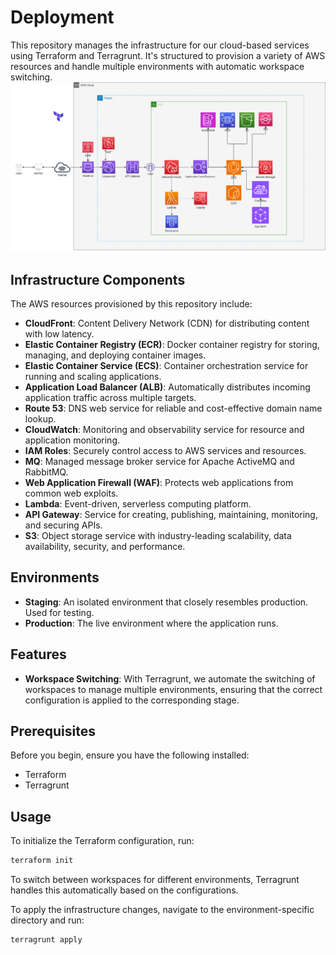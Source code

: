# Deployment
This repository manages the infrastructure for our cloud-based services using Terraform and Terragrunt. It's structured to provision a variety of AWS resources and handle multiple environments with automatic workspace switching.
![SA Diagram](./sa.png)

## Infrastructure Components

The AWS resources provisioned by this repository include:

- **CloudFront**: Content Delivery Network (CDN) for distributing content with low latency.
- **Elastic Container Registry (ECR)**: Docker container registry for storing, managing, and deploying container images.
- **Elastic Container Service (ECS)**: Container orchestration service for running and scaling applications.
- **Application Load Balancer (ALB)**: Automatically distributes incoming application traffic across multiple targets.
- **Route 53**: DNS web service for reliable and cost-effective domain name lookup.
- **CloudWatch**: Monitoring and observability service for resource and application monitoring.
- **IAM Roles**: Securely control access to AWS services and resources.
- **MQ**: Managed message broker service for Apache ActiveMQ and RabbitMQ.
- **Web Application Firewall (WAF)**: Protects web applications from common web exploits.
- **Lambda**: Event-driven, serverless computing platform.
- **API Gateway**: Service for creating, publishing, maintaining, monitoring, and securing APIs.
- **S3**: Object storage service with industry-leading scalability, data availability, security, and performance.

## Environments

- **Staging**: An isolated environment that closely resembles production. Used for testing.
- **Production**: The live environment where the application runs.

## Features

- **Workspace Switching**: With Terragrunt, we automate the switching of workspaces to manage multiple environments, ensuring that the correct configuration is applied to the corresponding stage.

## Prerequisites

Before you begin, ensure you have the following installed:
- Terraform
- Terragrunt

## Usage

To initialize the Terraform configuration, run:

```sh
terraform init
```

To switch between workspaces for different environments, Terragrunt handles this automatically based on the configurations.

To apply the infrastructure changes, navigate to the environment-specific directory and run:

```sh
terragrunt apply
```
